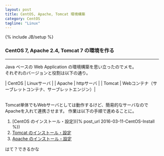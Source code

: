 ```yaml
---
layout: post
title: CentOS, Apache, Tomcat 環境構築
category: CentOS
tagline: "Linux"
---
```

{% include JB/setup %}

### CentOS 7, Apache 2.4, Tomcat 7 の環境を作る

<hr class='section-line'>

Java ベースの Web Application の環境構築を思い立ったのでメモ。  
それぞれのバージョンと役割は以下の通り。

| CentOS | Linuxサーバ |
| Apache | httpサーバ |
| Tomcat | Webコンテナ（サーブレットコンテナ、サーブレットエンジン）|

<br>
Tomcat単体でもWebサーバとしては動作するけど、簡易的なサーバなのでApacheを入れて連携させます。
作業は以下の手順で進めることに。  


1. [CentOS のインストール・設定]({% post_url 2016-03-11-CentOS-Install %})
1. [Tomcat のインストール・設定]()
1. [Apache のインストール・設定]()

はて？できるかな
